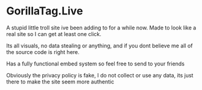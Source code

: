 
# GorillaTag.Live

A stupid little troll site ive been adding to for a while now. Made to look like a real site so I can get at least one click.

Its all visuals, no data stealing or anything, and if you dont believe me all of the source code is right here.

Has a fully functional embed system so feel free to send to your friends




Obviously the privacy policy is fake, I do not collect or use any data, its just there to make the site seem more authentic
